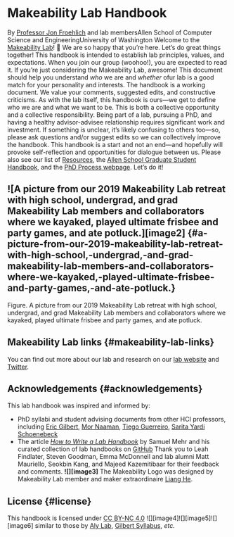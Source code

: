 # Makeability Lab Handbook
By [Professor Jon Froehlich](https://jonfroehlich.github.io/) and lab membersAllen School of Computer Science and EngineeringUniversity of Washington
Welcome to the [Makeability Lab](https://makeabilitylab.cs.washington.edu/)! 👋 We are so happy that you’re here. Let’s do great things together!
This handbook is intended to establish lab principles, values, and expectations. When you join our group (woohoo!), you are expected to read it. If you’re just considering the Makeability Lab, awesome! This document should help you understand *who* we are and *whether* ofur lab is a good match for your personality and interests.
The handbook is a working document. We value your comments, suggested edits, and constructive criticisms. As with the lab itself, this handbook is ours—we get to define who we are and what we want to be. This is both a collective opportunity and a collective responsibility. Being part of a lab, pursuing a PhD, and having a healthy advisor-advisee relationship requires significant work and investment.
If something is unclear, it’s likely confusing to others too—so, please ask questions and/or suggest edits so we can collectively improve the handbook.
This handbook is a start and not an end—and hopefully will provoke self-reflection and opportunities for dialogue between us. Please also see our list of [Resources](#mental-health), the [Allen School Graduate Student Handbook](https://www.cs.washington.edu/academics/phd/handbook), and the [PhD Process webpage](https://www.cs.washington.edu/academics/phd/process).
Let’s do it!
## ![A picture from our 2019 Makeability Lab retreat with high school, undergrad, and grad Makeability Lab members and collaborators where we kayaked, played ultimate frisbee and party games, and ate potluck.][image2] {#a-picture-from-our-2019-makeability-lab-retreat-with-high-school,-undergrad,-and-grad-makeability-lab-members-and-collaborators-where-we-kayaked,-played-ultimate-frisbee-and-party-games,-and-ate-potluck.}
Figure. A picture from our 2019 Makeability Lab retreat with high school, undergrad, and grad Makeability Lab members and collaborators where we kayaked, played ultimate frisbee and party games, and ate potluck.
## Makeability Lab links {#makeability-lab-links}
You can find out more about our lab and research on our [lab website](https://makeabilitylab.cs.washington.edu/%20) and [Twitter](https://twitter.com/makeabilitylab).
## Acknowledgements {#acknowledgements}
This lab handbook was inspired and informed by:
- PhD syllabi and student advising documents from other HCI professors, including [Eric Gilbert](https://docs.google.com/document/d/11D3kHElzS2HQxTwPqcaTnU5HCJ8WGE5brTXI4KLf4dM/edit), [Mor Naaman](https://stechlab.github.io/phd-syllabus/), [Tiego Guerreiro](https://docs.google.com/document/d/1aDw6lPcFfu1IUTPwS5Nv_vBPUv0JLH0AHETaloUc-AE/edit), [Sarita Yardi Schoenebeck](https://yardi.people.si.umich.edu/advising.html)
- The article [*How to Write a Lab Handbook*](https://thebiologist.rsb.org.uk/biologist-features/how-to-write-a-lab-handbook) by Samuel Mehr and his curated collection of lab handbooks on [GitHub](https://github.com/samuelmehr/labhandbooks)
Thank you to Leah Findlater, Steven Goodman, Emma McDonnell and lab alumni Matt Mauriello, Seokbin Kang, and Majeed Kazemitibaar for their feedback and comments.
**![][image3]** The Makeability Logo was designed by Makeability Lab member and maker extraordinaire [Liang He](http://www.lianghe.me/).
## License {#license}
This handbook is licensed under [CC BY-NC 4.0](https://creativecommons.org/licenses/by-nc/4.0/) ![][image4]![][image5]![][image6] similar to those by [Aly Lab](https://github.com/alylab/labmanual), [Gilbert Syllabus](https://docs.google.com/document/d/11D3kHElzS2HQxTwPqcaTnU5HCJ8WGE5brTXI4KLf4dM/edit), *etc.*